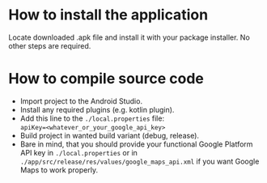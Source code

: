 # How to install the application
Locate downloaded .apk file and install it with your package installer.
No other steps are required.

# How to compile source code
 - Import project to the Android Studio.
 - Install any required plugins (e.g. kotlin plugin).
 - Add this line to the `./local.properties` file:<br>
`apiKey=<whatever_or_your_google_api_key>`
 - Build project in wanted build variant (debug, release).
 - Bare in mind, that you should provide your functional Google Platform API key
 in `./local.properties` or in `./app/src/release/res/values/google_maps_api.xml` if you want
 Google Maps to work properly.
